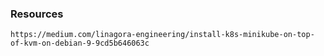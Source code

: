 ### Resources
```
https://medium.com/linagora-engineering/install-k8s-minikube-on-top-of-kvm-on-debian-9-9cd5b646063c
```
